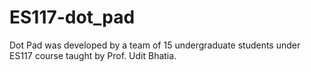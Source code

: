 # ES117-dot_pad
Dot Pad was developed by a team of 15 undergraduate students under ES117 course taught by Prof. Udit Bhatia. 
